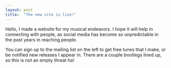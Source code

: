 ```yaml
---
layout: post
title:  "The new site is live!"
---
```


Hello, I made a website for my musical endeavors. I hope it will help in connecting with people, as social media has become so unpredictable in the past years in reaching people.

You can sign up to the mailing list on the left to get free tunes that I make, or be notified new releases I appear in.
There are a couple bootlegs lined up, so this is not an empty threat ha!